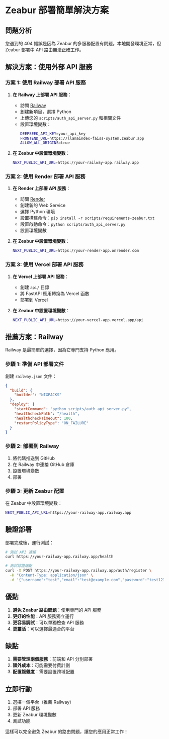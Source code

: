 # Zeabur 部署簡單解決方案

## 問題分析

您遇到的 404 錯誤是因為 Zeabur 的多服務配置有問題。本地開發環境正常，但 Zeabur 部署中 API 路由無法正確工作。

## 解決方案：使用外部 API 服務

### 方案 1: 使用 Railway 部署 API 服務

1. **在 Railway 上部署 API 服務**：
   - 訪問 [Railway](https://railway.app)
   - 創建新項目，選擇 Python
   - 上傳您的 `scripts/auth_api_server.py` 和相關文件
   - 設置環境變數：
     ```bash
     DEEPSEEK_API_KEY=your_api_key
     FRONTEND_URL=https://llamaindex-faiss-system.zeabur.app
     ALLOW_ALL_ORIGINS=true
     ```

2. **在 Zeabur 中設置環境變數**：
   ```bash
   NEXT_PUBLIC_API_URL=https://your-railway-app.railway.app
   ```

### 方案 2: 使用 Render 部署 API 服務

1. **在 Render 上部署 API 服務**：
   - 訪問 [Render](https://render.com)
   - 創建新的 Web Service
   - 選擇 Python 環境
   - 設置構建命令：`pip install -r scripts/requirements-zeabur.txt`
   - 設置啟動命令：`python scripts/auth_api_server.py`
   - 設置環境變數

2. **在 Zeabur 中設置環境變數**：
   ```bash
   NEXT_PUBLIC_API_URL=https://your-render-app.onrender.com
   ```

### 方案 3: 使用 Vercel 部署 API 服務

1. **在 Vercel 上部署 API 服務**：
   - 創建 `api/` 目錄
   - 將 FastAPI 應用轉換為 Vercel 函數
   - 部署到 Vercel

2. **在 Zeabur 中設置環境變數**：
   ```bash
   NEXT_PUBLIC_API_URL=https://your-vercel-app.vercel.app/api
   ```

## 推薦方案：Railway

Railway 是最簡單的選擇，因為它專門支持 Python 應用。

### 步驟 1: 準備 API 部署文件

創建 `railway.json` 文件：

```json
{
  "build": {
    "builder": "NIXPACKS"
  },
  "deploy": {
    "startCommand": "python scripts/auth_api_server.py",
    "healthcheckPath": "/health",
    "healthcheckTimeout": 100,
    "restartPolicyType": "ON_FAILURE"
  }
}
```

### 步驟 2: 部署到 Railway

1. 將代碼推送到 GitHub
2. 在 Railway 中連接 GitHub 倉庫
3. 設置環境變數
4. 部署

### 步驟 3: 更新 Zeabur 配置

在 Zeabur 中設置環境變數：
```bash
NEXT_PUBLIC_API_URL=https://your-railway-app.railway.app
```

## 驗證部署

部署完成後，運行測試：

```bash
# 測試 API 連接
curl https://your-railway-app.railway.app/health

# 測試認證端點
curl -X POST https://your-railway-app.railway.app/auth/register \
  -H "Content-Type: application/json" \
  -d '{"username":"test","email":"test@example.com","password":"test123"}'
```

## 優點

1. **避免 Zeabur 路由問題**：使用專門的 API 服務
2. **更好的性能**：API 服務獨立運行
3. **更容易調試**：可以單獨檢查 API 服務
4. **更靈活**：可以選擇最適合的平台

## 缺點

1. **需要管理兩個服務**：前端和 API 分別部署
2. **額外成本**：可能需要付費計劃
3. **配置複雜度**：需要設置跨域配置

## 立即行動

1. 選擇一個平台（推薦 Railway）
2. 部署 API 服務
3. 更新 Zeabur 環境變數
4. 測試功能

這樣可以完全避免 Zeabur 的路由問題，讓您的應用正常工作！ 